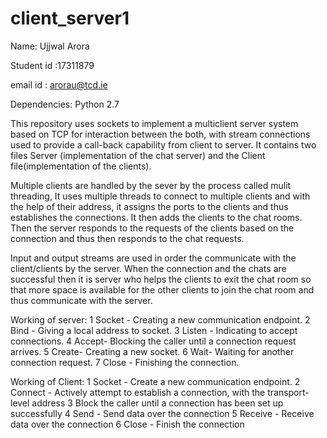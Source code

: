 # client_server1
Name: Ujjwal Arora

Student id :17311879

email id : arorau@tcd.ie

Dependencies: Python 2.7

This repository uses sockets to implement a multiclient server system based on TCP for interaction between the both, with stream connections used to provide a call-back capability from client to server. It contains two files Server (implementation of the chat server) and the Client file(implementation of the clients).

Multiple clients are handled by the sever by the process called mulit threading, It uses multiple threads to connect to multiple clients and with the help of their address, it assigns the ports to the clients and thus establishes the connections. It then adds the clients to the chat rooms. Then the server responds to the requests of the clients based on the connection and thus then responds to the chat requests.

Input and output streams are used in order the communicate with the client/clients by the server. When the connection and the chats are successful then it is server who helps the clients to exit the chat room so that more space is available for the other clients to join the chat room and thus communicate with the server.

Working of server:
1	Socket - Creating a new communication endpoint.
2 Bind - Giving a local address to socket. 
3	Listen - Indicating to accept connections. 
4 Accept- Blocking the caller until a connection request arrives.
5 Create- Creating a new socket. 
6 Wait- Waiting for another connection request. 
7 Close - Finishing the connection.

Working of Client: 
1	Socket - Create a new communication endpoint. 
2	Connect - Actively attempt to establish a connection, with the transport- level address
3 Block the caller until a connection has been set up successfully 
4 Send - Send data over the connection 
5 Receive - Receive data over the connection 
6 Close - Finish the connection
